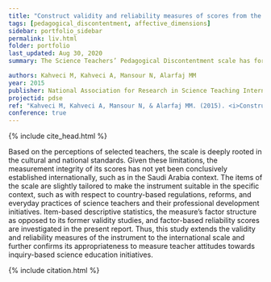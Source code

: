 ```yaml
---
title: "Construct validity and reliability measures of scores from the Science Teachers’ Pedagogical Discontentment (STPD) Scale"
tags: [pedagogical_discontentment, affective_dimensions]
sidebar: portfolio_sidebar
permalink: liv.html
folder: portfolio
last_updated: Aug 30, 2020
summary: The Science Teachers’ Pedagogical Discontentment scale has formerly been developed in the United States and used since 2006. This study utilizes this instrument in an international perspective.  

authors: Kahveci M, Kahveci A, Mansour N, Alarfaj MM
year: 2015
publisher: National Association for Research in Science Teaching International Conference (NARST)
projectid: pdse
ref: "Kahveci M, Kahveci A, Mansour N, & Alarfaj MM. (2015). <i>Construct validity and reliability measures of scores from the Science Teachers’ Pedagogical Discontentment (STPD) Scale</i>. Paper presented at the National Association for Research in Science Teaching International Conference (NARST). Chicago, IL, USA. April 11 - 14, 2015."
conference: true 
---
```


{% include cite_head.html %}

Based on the perceptions of selected teachers, the scale is deeply rooted in the cultural and national standards. Given these limitations, the measurement integrity of its scores has not yet been conclusively established internationally, such as in the Saudi Arabia context. The items of the scale are slightly tailored to make the instrument suitable in the specific context, such as with respect to country-based regulations, reforms, and everyday practices of science teachers and their professional development initiatives. Item-based descriptive statistics, the measure’s factor structure as opposed to its former validity studies, and factor-based reliability scores are investigated in the present report. Thus, this study extends the validity and reliability measures of the instrument to the international scale and further confirms its appropriateness to measure teacher attitudes towards inquiry-based science education initiatives.

{% include citation.html %}